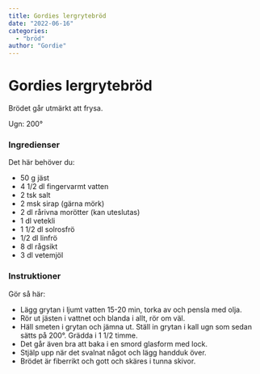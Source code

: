 ```yaml
---
title: Gordies lergrytebröd
date: "2022-06-16"
categories:
  - "bröd"
author: "Gordie"
---
```


# Gordies lergrytebröd

Brödet går utmärkt att frysa.

Ugn: 200&#176;

### Ingredienser

Det här behöver du:

- 50 g jäst
- 4 1/2 dl fingervarmt vatten
- 2 tsk salt
- 2 msk sirap (gärna mörk)
- 2 dl rårivna morötter (kan uteslutas)
- 1 dl vetekli
- 1 1/2 dl solrosfrö
- 1/2 dl linfrö
- 8 dl rågsikt
- 3 dl vetemjöl

### Instruktioner

Gör så här:
- Lägg grytan i ljumt vatten 15-20 min, torka av och pensla med olja.
- Rör ut jästen i vattnet och blanda i allt, rör om väl.
- Häll smeten i grytan och jämna ut. Ställ in grytan i kall ugn som sedan sätts på 200&#176;. Grädda i 1 1/2 timme.
- Det går även bra att baka i en smord glasform med lock.
- Stjälp upp när det svalnat något och lägg handduk över.
- Brödet är fiberrikt och gott och skäres i tunna skivor.
